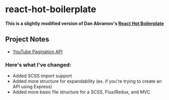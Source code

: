 # react-hot-boilerplate

**This is a slightly modified version of Dan Abramov's [React Hot Boilerplate](https://github.com/gaearon/react-hot-boilerplate)**

## Project Notes
- [YouTube Pagination API](https://developers.google.com/youtube/v3/guides/implementation/pagination)

### Here's what I've changed:
- Added SCSS import support
- Added more structure for expandability (ex. if you're trying to create an API using Express)
- Added more basic file structure for a SCSS, Flux/Redux, and MVC
